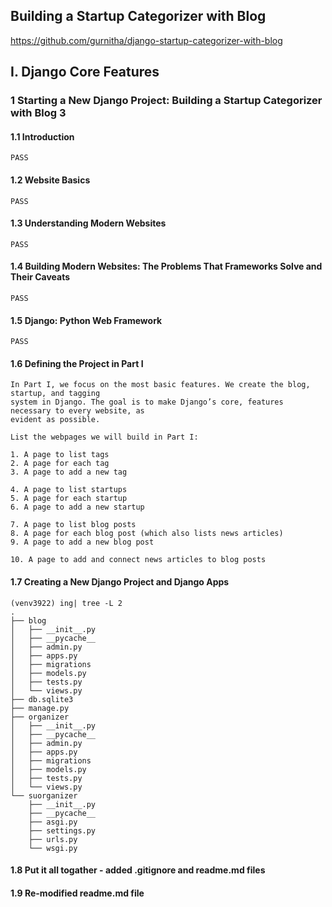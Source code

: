 ## Building a Startup Categorizer with Blog
https://github.com/gurnitha/django-startup-categorizer-with-blog

## I. Django Core Features

### 1 Starting a New Django Project: Building a Startup Categorizer with Blog 3

#### 1.1 Introduction
	PASS
#### 1.2 Website Basics
	PASS
#### 1.3 Understanding Modern Websites
	PASS
#### 1.4 Building Modern Websites: The Problems That Frameworks Solve and Their Caveats
	PASS
#### 1.5 Django: Python Web Framework
	PASS
#### 1.6 Defining the Project in Part I

	In Part I, we focus on the most basic features. We create the blog, startup, and tagging
	system in Django. The goal is to make Django’s core, features necessary to every website, as
	evident as possible.

	List the webpages we will build in Part I:

	1. A page to list tags
	2. A page for each tag
	3. A page to add a new tag

	4. A page to list startups
	5. A page for each startup
	6. A page to add a new startup

	7. A page to list blog posts
	8. A page for each blog post (which also lists news articles)
	9. A page to add a new blog post

	10. A page to add and connect news articles to blog posts	
	
#### 1.7 Creating a New Django Project and Django Apps

	(venv3922) ing| tree -L 2
	.
	├── blog
	│   ├── __init__.py
	│   ├── __pycache__
	│   ├── admin.py
	│   ├── apps.py
	│   ├── migrations
	│   ├── models.py
	│   ├── tests.py
	│   └── views.py
	├── db.sqlite3
	├── manage.py
	├── organizer
	│   ├── __init__.py
	│   ├── __pycache__
	│   ├── admin.py
	│   ├── apps.py
	│   ├── migrations
	│   ├── models.py
	│   ├── tests.py
	│   └── views.py
	└── suorganizer
	    ├── __init__.py
	    ├── __pycache__
	    ├── asgi.py
	    ├── settings.py
	    ├── urls.py
	    └── wsgi.py

#### 1.8 Put it all togather - added .gitignore and readme.md files		    

#### 1.9 Re-modified readme.md file
